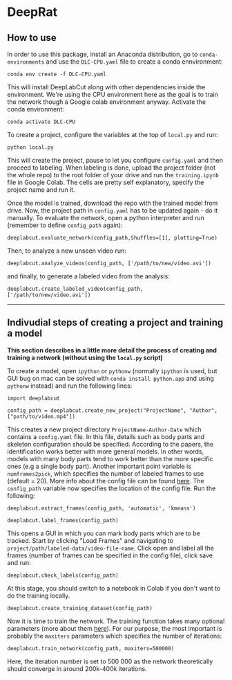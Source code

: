 # DeepRat

## How to use

In order to use this package, install an Anaconda distribution, go to `conda-environments` and use the `DLC-CPU.yaml` file to create a conda ennvironment:

`conda env create -f DLC-CPU.yaml`

This will install DeepLabCut along with other dependencies inside the environment. We're using the CPU environment here as the goal is to train the network though a Google colab environment anyway. Activate the conda environment:

`conda activate DLC-CPU`

To create a project, configure the variables at the top of `local.py` and run:

`python local.py`

This will create the project, pause to let you configure `config.yaml` and then proceed to labeling. When labeling is done, upload the project folder (not the whole repo) to the root folder of your drive and run the `training.ipynb` file in Google Colab. The cells are pretty self explanatory, specify the project name and run it.

Once the model is trained, download the repo with the trained model from drive. Now, the project path in `config.yaml` has to be updated again - do it manually. To evaluate the network, open a python interpreter and run (remember to define `config_path` again):

`deeplabcut.evaluate_network(config_path,Shuffles=[1], plotting=True)`

Then, to analyze a new unseen video run:

`deeplabcut.analyze_videos(config_path, ['/path/to/new/video.avi'])`

and finally, to generate a labeled video from the analysis:

`deeplabcut.create_labeled_video(config_path, ['/path/to/new/video.avi'])`

---

## Indivudial steps of creating a project and training a model

**This section describes in a little more detail the process of creating and training a network (without using the `local.py` script)**

To create a model, open `ipython` or `pythonw` (normally `ipython` is used, but GUI bug on mac can be solved with `conda install python.app` and using `pythonw` instead) and run the following lines:

`import deeplabcut`

`config_path = deeplabcut.create_new_project("ProjectName", "Author", ["path/to/video.mp4"])`

This creates a new project directory `ProjectName-Author-Date`  which contains a `config.yaml` file. In this file, details such as body parts and skeleton configuration should be specified. According to the papers, the identification works better with more general models. In other words, models with many body parts tend to work better than the more specific ones (e.g a single body part). Another important point variable is `numframes2pick`, which specifies the number of labeled frames to use (default = 20). More info about the config file can be found [here](https://github.com/DeepLabCut/DeepLabCut/blob/master/docs/functionDetails.md#b-configure-the-project-). The `config_path` variable now specifies the location of the config file. Run the following:

`deeplabcut.extract_frames(config_path, 'automatic', 'kmeans')`

`deeplabcut.label_frames(config_path)`

This opens a GUI in which you can mark body parts which are to be tracked. Start by clicking "Load Frames" and navigating to `project/path/labeled-data/video-file-name`. Click open and label all the frames (number of frames can be specified in the config file), click save and run:

`deeplabcut.check_labels(config_path)`

At this stage, you should switch to a notebook in Colab if you don't want to do the training locally.

`deeplabcut.create_training_dataset(config_path)`

Now it is time to train the network. The training function takes many optional parameters (more about them [here](https://github.com/DeepLabCut/DeepLabCut/blob/master/docs/functionDetails.md#g-train-the-network)). For our purpose, the most important is probably the `maxiters` parameters which specifies the number of iterations:

`deeplabcut.train_network(config_path, maxiters=500000)`

Here, the iteration number is set to 500 000 as the network theoretically should converge in around 200k-400k iterations.

